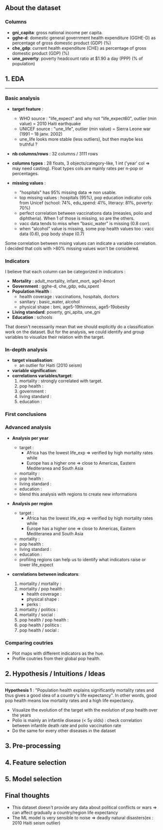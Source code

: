 ## About the dataset

### Columns

- **gni_capita**: gross national income per capita.
- **gghe-d**: domestic general government health expenditure (GGHE-D) as percentage of gross domestic product (GDP) (%)
- **che_gdp**: current health expenditure (CHE) as percentage of gross domestic product (GDP) (%)
- **une_poverty**: poverty headcount ratio at $1.90 a day (PPP) (% of population)

## 1. EDA
----
### Basic analysis
- **target feature** : 
    - WHO source : "life_expect" and why not "life_expect60", outlier (min value) = 2010 Haiti earthquake
    - UNICEF source : "une_life", outlier (min value) = Sierra Leone war (1991 – 18 janv. 2002)
    - une_life looks more stable (less outliers), but then maybe less truthful ?

- **nb columns/rows** : 32 columns / 3111 rows

- **columns types** : 28 floats, 3 objects/category-like, 1 int ('year' col => may need casting).
Float types cols are mainly rates per n-pop or percentages.

- **missing values** : 
    - "hospitals" has 95% missing data => non usable.
    - top missing values : hospitals (95%), pop education indicator cols from Unicef (school: 74%, edu_spend: 41%, literacy: 81%, poverty: 70%)
    - perfect correlation between vaccinations data (measles, polio and diphtheria). When 1 of those is missing, so are the others.
    - vacc data tends to miss when "basic_water" is missing (0.8 corr).
    - when "alcohol" value is missing, some pop health values too : vacc data (0.6), pop body shape (0.7)

Some correlation between mising values can indicate a variable correlation.  
I decided that cols with >80% missing values won't be considered.

### Indicators
I believe that each column can be categorized in indicators :
- **Mortality** : adult_mortality, infant_mort, age1-4mort
- **Government** : gghe-d, che_gdp, edu_spent
- **Population Health** : 
    - health coverage : vaccinations, hospitals, doctors
    - sanitary : basic_water, alcohol
    - physical shape : bmi, age5-19thinness, age5-19obesity
- **Living standard**: poverty, gni_apita, une_gni
- **Education** : schools

That doesn't necessarily mean that we should explicitly do a classification work on the dataset. 
But for the analysis, we could identify and group variables to visualize their relation with the target.

### In-depth analysis
- **target visualisation**:
    - an outlier for Haiti (2010 seism)
- **variable signification**:
- **correlations variables/target**:
    1. mortality : strongly correlated with target.
    2. pop health :
    3. government :
    4. living standard :
    5. education :
    
### First conclusions

### Advanced analysis

- **Analysis per year**
    - target :
        - Africa has the lowest life_exp => verified by high mortality rates while 
        - Europe has a higher one => close to Americas, Eastern Mediteranea and South Asia
    - mortality :
    - pop health :
    - living standard :
    - education :
    - blend this analysis with regions to create new informations

- **Analysis per region**
    - target :
        - Africa has the lowest life_exp => verified by high mortality rates while 
        - Europe has a higher one => close to Americas, Eastern Mediteranea and South Asia
    - mortality :
    - pop health :
    - living standard :
    - education :
    - profiling regions can help us to identify what indicators raise or lower life_expect

- **correlations between indicators**:
    1. mortality / mortality :
    2. mortality / pop health :
        - health coverage :
        - physical shape :
        - perks :
    3. mortality / politics :
    4. mortality / social :
    5. pop health / pop health :
    6. pop health / politics :
    7. pop health / social :

### Comparing coutries
- Plot maps with different indicators as the hue.
- Profile coutries from their global pop health.

## 2. Hypothesis / Intuitions / Ideas
----

**Hypothesis 1** : "Population health explains significantly mortality rates and thus gives a good idea of a country's life expectancy".
In other words, good pop health means low mortality rates and a high life expectancy.

- Visualize the evolution of the target with the evolution of pop health over the years
- Polio is mainly an infantile disease (< 5y olds) : check correlation between infantile death rate and polio vaccination rate
- Do the same for every other diseases in the dataset


## 3. Pre-processing

## 4. Feature selection

## 5. Model selection

## Final thoughts

- This dataset doesn't provide any data about political conflicts or wars => can affect gradually a country/region life expectancy
- The ML model is very sensible to noise => deadly natural disasters(ex : 2010 Haiti seism outlier)